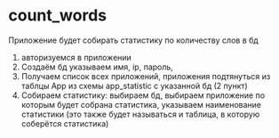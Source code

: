 # count_words
Приложение будет собирать статистику по количеству слов в бд
1. авторизуемся в приложении
2. Создаём бд указываем имя, ip, пароль, 
3. Получаем список всех приложений, приложения подтянуться из таблцы App из схемы app_statistic  с указанной бд (2 пункт)
4. Собираем статистику: выбираем бд, выбираем приложение по которым будет собрана статистика, указываем наименование статистики
(это также будет называться и таблица, в которую соберётся статистика) 
